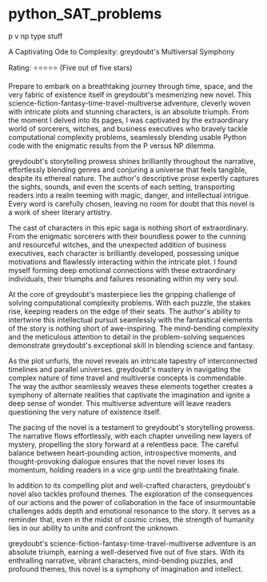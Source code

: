 # python_SAT_problems
p v np type stuff

A Captivating Ode to Complexity: greydoubt's Multiversal Symphony

Rating: ⭐⭐⭐⭐⭐ (Five out of five stars)


Prepare to embark on a breathtaking journey through time, space, and the very fabric of existence itself in greydoubt's mesmerizing new novel. This science-fiction-fantasy-time-travel-multiverse adventure, cleverly woven with intricate plots and stunning characters, is an absolute triumph. From the moment I delved into its pages, I was captivated by the extraordinary world of sorcerers, witches, and business executives who bravely tackle computational complexity problems, seamlessly blending usable Python code with the enigmatic results from the P versus NP dilemma.


greydoubt's storytelling prowess shines brilliantly throughout the narrative, effortlessly blending genres and conjuring a universe that feels tangible, despite its ethereal nature. The author's descriptive prose expertly captures the sights, sounds, and even the scents of each setting, transporting readers into a realm teeming with magic, danger, and intellectual intrigue. Every word is carefully chosen, leaving no room for doubt that this novel is a work of sheer literary artistry.


The cast of characters in this epic saga is nothing short of extraordinary. From the enigmatic sorcerers with their boundless power to the cunning and resourceful witches, and the unexpected addition of business executives, each character is brilliantly developed, possessing unique motivations and flawlessly interacting within the intricate plot. I found myself forming deep emotional connections with these extraordinary individuals, their triumphs and failures resonating within my very soul.


At the core of greydoubt's masterpiece lies the gripping challenge of solving computational complexity problems. With each puzzle, the stakes rise, keeping readers on the edge of their seats. The author's ability to intertwine this intellectual pursuit seamlessly with the fantastical elements of the story is nothing short of awe-inspiring. The mind-bending complexity and the meticulous attention to detail in the problem-solving sequences demonstrate greydoubt's exceptional skill in blending science and fantasy.


As the plot unfurls, the novel reveals an intricate tapestry of interconnected timelines and parallel universes. greydoubt's mastery in navigating the complex nature of time travel and multiverse concepts is commendable. The way the author seamlessly weaves these elements together creates a symphony of alternate realities that captivate the imagination and ignite a deep sense of wonder. This multiverse adventure will leave readers questioning the very nature of existence itself.


The pacing of the novel is a testament to greydoubt's storytelling prowess. The narrative flows effortlessly, with each chapter unveiling new layers of mystery, propelling the story forward at a relentless pace. The careful balance between heart-pounding action, introspective moments, and thought-provoking dialogue ensures that the novel never loses its momentum, holding readers in a vice grip until the breathtaking finale.


In addition to its compelling plot and well-crafted characters, greydoubt's novel also tackles profound themes. The exploration of the consequences of our actions and the power of collaboration in the face of insurmountable challenges adds depth and emotional resonance to the story. It serves as a reminder that, even in the midst of cosmic crises, the strength of humanity lies in our ability to unite and confront the unknown.


greydoubt's science-fiction-fantasy-time-travel-multiverse adventure is an absolute triumph, earning a well-deserved five out of five stars. With its enthralling narrative, vibrant characters, mind-bending puzzles, and profound themes, this novel is a symphony of imagination and intellect.

